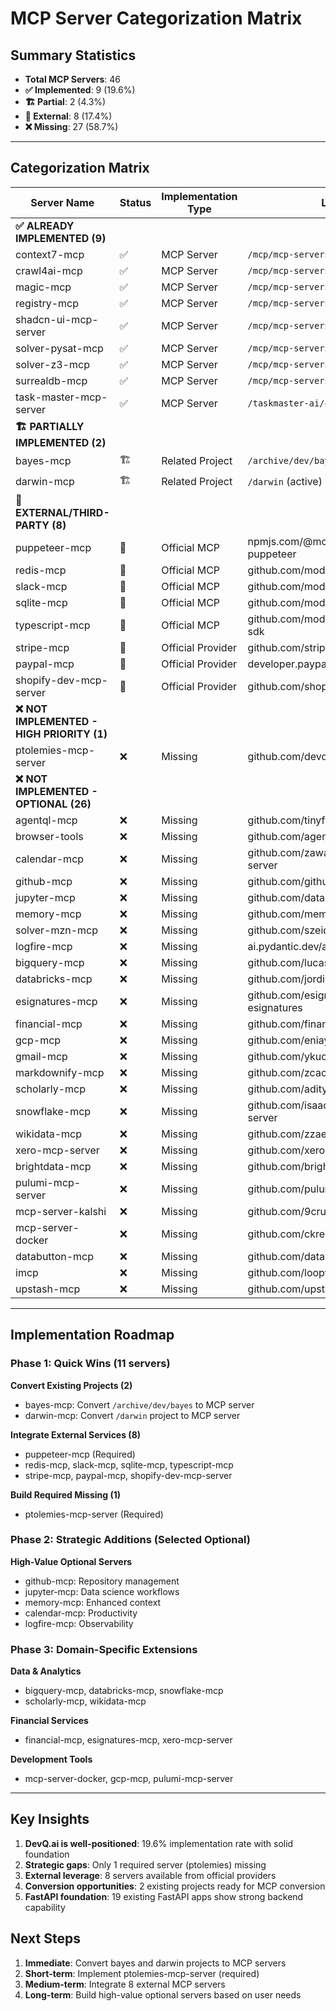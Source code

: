 # MCP Server Categorization Matrix

## Summary Statistics
- **Total MCP Servers**: 46
- **✅ Implemented**: 9 (19.6%)
- **🏗️ Partial**: 2 (4.3%)
- **🔄 External**: 8 (17.4%)
- **❌ Missing**: 27 (58.7%)

---

## Categorization Matrix

| Server Name | Status | Implementation Type | Location/Source | Purpose | Required |
|-------------|--------|-------------------|------------------|---------|----------|
| **✅ ALREADY IMPLEMENTED (9)** |
| context7-mcp | ✅ | MCP Server | `/mcp/mcp-servers/context7-mcp` | development | No |
| crawl4ai-mcp | ✅ | MCP Server | `/mcp/mcp-servers/crawl4ai-mcp` | knowledge | Yes |
| magic-mcp | ✅ | MCP Server | `/mcp/mcp-servers/magic-mcp` | development | No |
| registry-mcp | ✅ | MCP Server | `/mcp/mcp-servers/registry-mcp` | development | No |
| shadcn-ui-mcp-server | ✅ | MCP Server | `/mcp/mcp-servers/shadcn-ui-mcp-server` | development | No |
| solver-pysat-mcp | ✅ | MCP Server | `/mcp/mcp-servers/solver-pysat-mcp` | analysis | No |
| solver-z3-mcp | ✅ | MCP Server | `/mcp/mcp-servers/solver-z3-mcp` | analysis | No |
| surrealdb-mcp | ✅ | MCP Server | `/mcp/mcp-servers/surrealdb-mcp` | database | No |
| task-master-mcp-server | ✅ | MCP Server | `/taskmaster-ai/claude-task-master/mcp-server` | development | Yes |
| **🏗️ PARTIALLY IMPLEMENTED (2)** |
| bayes-mcp | 🏗️ | Related Project | `/archive/dev/bayes` | analysis | No |
| darwin-mcp | 🏗️ | Related Project | `/darwin` (active) | analysis | No |
| **🔄 EXTERNAL/THIRD-PARTY (8)** |
| puppeteer-mcp | 🔄 | Official MCP | npmjs.com/@modelcontextprotocol/server-puppeteer | knowledge | Yes |
| redis-mcp | 🔄 | Official MCP | github.com/modelcontextprotocol/servers/redis | database | No |
| slack-mcp | 🔄 | Official MCP | github.com/modelcontextprotocol/servers/slack | productivity | No |
| sqlite-mcp | 🔄 | Official MCP | github.com/modelcontextprotocol/servers/sqlite | database | No |
| typescript-mcp | 🔄 | Official MCP | github.com/modelcontextprotocol/typescript-sdk | development | No |
| stripe-mcp | 🔄 | Official Provider | github.com/stripe/agent-toolkit | financial | No |
| paypal-mcp | 🔄 | Official Provider | developer.paypal.com/tools/mcp-server | financial | No |
| shopify-dev-mcp-server | 🔄 | Official Provider | github.com/shopify/dev-mcp | financial | No |
| **❌ NOT IMPLEMENTED - HIGH PRIORITY (1)** |
| ptolemies-mcp-server | ❌ | Missing | github.com/devq-ai/ptolemies | knowledge | **Yes** |
| **❌ NOT IMPLEMENTED - OPTIONAL (26)** |
| agentql-mcp | ❌ | Missing | github.com/tinyfish-io/agentql-mcp | data | No |
| browser-tools | ❌ | Missing | github.com/agentdeskai/browser-tools-mcp | knowledge | No |
| calendar-mcp | ❌ | Missing | github.com/zawad99/google-calendar-mcp-server | productivity | No |
| github-mcp | ❌ | Missing | github.com/github/github-mcp-server | development | No |
| jupyter-mcp | ❌ | Missing | github.com/datalayer/jupyter-mcp-server | analysis | No |
| memory-mcp | ❌ | Missing | github.com/mem0ai/mem0-mcp | development | No |
| solver-mzn-mcp | ❌ | Missing | github.com/szeider/mcp-solver | analysis | No |
| logfire-mcp | ❌ | Missing | ai.pydantic.dev/api/tools/ | development | No |
| bigquery-mcp | ❌ | Missing | github.com/lucashild/mcp-server-bigquery | database | No |
| databricks-mcp | ❌ | Missing | github.com/jordineil/mcp-databricks-server | database | No |
| esignatures-mcp | ❌ | Missing | github.com/esignaturescom/mcp-server-esignatures | financial | No |
| financial-mcp | ❌ | Missing | github.com/financial-datasets/mcp-server | financial | No |
| gcp-mcp | ❌ | Missing | github.com/eniayomi/gcp-mcp | productivity | No |
| gmail-mcp | ❌ | Missing | github.com/ykuchiki/gmail-mcp | productivity | No |
| markdownify-mcp | ❌ | Missing | github.com/zcaceres/markdownify-mcp | productivity | No |
| scholarly-mcp | ❌ | Missing | github.com/adityak74/mcp-scholarly | data | No |
| snowflake-mcp | ❌ | Missing | github.com/isaacwasserman/mcp-snowflake-server | database | No |
| wikidata-mcp | ❌ | Missing | github.com/zzaebok/mcp-wikidata | data | No |
| xero-mcp-server | ❌ | Missing | github.com/xeroapi/xero-mcp-server | financial | No |
| brightdata-mcp | ❌ | Missing | github.com/brightdata/brightdata-mcp | data | No |
| pulumi-mcp-server | ❌ | Missing | github.com/pulumi/mcp-server | infrastructure | No |
| mcp-server-kalshi | ❌ | Missing | github.com/9crusher/mcp-server-kalshi | financial | No |
| mcp-server-docker | ❌ | Missing | github.com/ckreiling/mcp-server-docker | development | No |
| databutton-mcp | ❌ | Missing | github.com/databutton/databutton-mcp | development | No |
| imcp | ❌ | Missing | github.com/loopwork-ai/iMCP | productivity | No |
| upstash-mcp | ❌ | Missing | github.com/upstash/mcp-server | development | No |

---

## Implementation Roadmap

### Phase 1: Quick Wins (11 servers)
**Convert Existing Projects (2)**
- bayes-mcp: Convert `/archive/dev/bayes` to MCP server
- darwin-mcp: Convert `/darwin` project to MCP server

**Integrate External Services (8)**
- puppeteer-mcp (Required)
- redis-mcp, slack-mcp, sqlite-mcp, typescript-mcp
- stripe-mcp, paypal-mcp, shopify-dev-mcp-server

**Build Required Missing (1)**
- ptolemies-mcp-server (Required)

### Phase 2: Strategic Additions (Selected Optional)
**High-Value Optional Servers**
- github-mcp: Repository management
- jupyter-mcp: Data science workflows
- memory-mcp: Enhanced context
- calendar-mcp: Productivity
- logfire-mcp: Observability

### Phase 3: Domain-Specific Extensions
**Data & Analytics**
- bigquery-mcp, databricks-mcp, snowflake-mcp
- scholarly-mcp, wikidata-mcp

**Financial Services**
- financial-mcp, esignatures-mcp, xero-mcp-server

**Development Tools**
- mcp-server-docker, gcp-mcp, pulumi-mcp-server

---

## Key Insights

1. **DevQ.ai is well-positioned**: 19.6% implementation rate with solid foundation
2. **Strategic gaps**: Only 1 required server (ptolemies) missing
3. **External leverage**: 8 servers available from official providers
4. **Conversion opportunities**: 2 existing projects ready for MCP conversion
5. **FastAPI foundation**: 19 existing FastAPI apps show strong backend capability

## Next Steps

1. **Immediate**: Convert bayes and darwin projects to MCP servers
2. **Short-term**: Implement ptolemies-mcp-server (required)
3. **Medium-term**: Integrate 8 external MCP servers
4. **Long-term**: Build high-value optional servers based on user needs